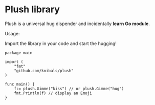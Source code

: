 # Plush library

Plush is a universal hug dispender and incidentally **learn Go module**.

Usage:

Import the library in your code and start the hugging!

```
package main

import (
	"fmt"
	"github.com/knibals/plush"
)

func main() {
	f:= plush.Gimme("kiss") // or plush.Gimme("hug")
	fmt.Println(f) // display an Emoji
}

```
